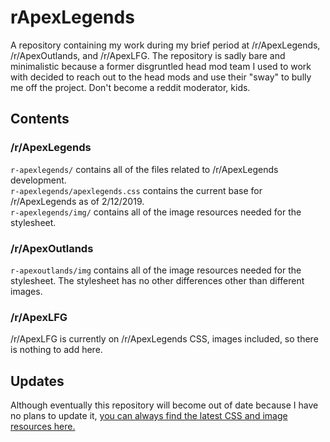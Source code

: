 # rApexLegends
A repository containing my work during my brief period at /r/ApexLegends, /r/ApexOutlands, and /r/ApexLFG. The repository is sadly bare and minimalistic because a former disgruntled head mod team I used to work with decided to reach out to the head mods and use their "sway" to bully me off the project. Don't become a reddit moderator, kids.

## Contents

### /r/ApexLegends
`r-apexlegends/` contains all of the files related to /r/ApexLegends development.  
`r-apexlegends/apexlegends.css` contains the current base for /r/ApexLegends as of 2/12/2019.  
`r-apexlegends/img/` contains all of the image resources needed for the stylesheet.  

### /r/ApexOutlands
`r-apexoutlands/img` contains all of the image resources needed for the stylesheet. The stylesheet has no other differences other than different images.

### /r/ApexLFG
/r/ApexLFG is currently on /r/ApexLegends CSS, images included, so there is nothing to add here.

## Updates
Although eventually this repository will become out of date because I have no plans to update it, [you can always find the latest CSS and image resources here.](https://www.reddit.com/r/apexlegends/about/stylesheet/) 
